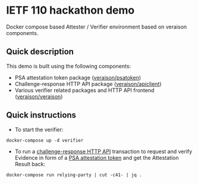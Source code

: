 # IETF 110 hackathon demo

Docker compose based Attester / Verifier environment based on veraison components.

## Quick description

This demo is built using the following components:
* PSA attestation token package ([veraison/psatoken](https://github.com/veraison/psatoken))
* Challenge-response HTTP API package ([veraison/apiclient](https://github.com/veraison/apiclient))
* Various verifier related packages and HTTP API frontend ([veraison/veraison](https://github.com/veraison/veraison))

## Quick instructions

* To start the verifier:
```
docker-compose up -d verifier
```

* To run a [challenge-response HTTP API](https://github.com/veraison/veraison/tree/main/docs/api) transaction to request and verify Evidence in form of a [PSA attestation token](https://tools.ietf.org/html/draft-tschofenig-rats-psa-token-07) and get the Attestation Result back:
```
docker-compose run relying-party | cut -c41- | jq .
```
